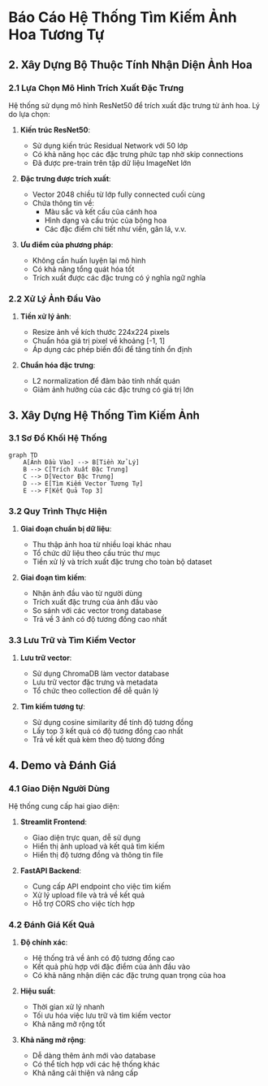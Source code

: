 # Báo Cáo Hệ Thống Tìm Kiếm Ảnh Hoa Tương Tự

## 2. Xây Dựng Bộ Thuộc Tính Nhận Diện Ảnh Hoa

### 2.1 Lựa Chọn Mô Hình Trích Xuất Đặc Trưng

Hệ thống sử dụng mô hình ResNet50 để trích xuất đặc trưng từ ảnh hoa. Lý do lựa chọn:

1. **Kiến trúc ResNet50**:

   - Sử dụng kiến trúc Residual Network với 50 lớp
   - Có khả năng học các đặc trưng phức tạp nhờ skip connections
   - Đã được pre-train trên tập dữ liệu ImageNet lớn

2. **Đặc trưng được trích xuất**:

   - Vector 2048 chiều từ lớp fully connected cuối cùng
   - Chứa thông tin về:
     - Màu sắc và kết cấu của cánh hoa
     - Hình dạng và cấu trúc của bông hoa
     - Các đặc điểm chi tiết như viền, gân lá, v.v.

3. **Ưu điểm của phương pháp**:
   - Không cần huấn luyện lại mô hình
   - Có khả năng tổng quát hóa tốt
   - Trích xuất được các đặc trưng có ý nghĩa ngữ nghĩa

### 2.2 Xử Lý Ảnh Đầu Vào

1. **Tiền xử lý ảnh**:

   - Resize ảnh về kích thước 224x224 pixels
   - Chuẩn hóa giá trị pixel về khoảng [-1, 1]
   - Áp dụng các phép biến đổi để tăng tính ổn định

2. **Chuẩn hóa đặc trưng**:
   - L2 normalization để đảm bảo tính nhất quán
   - Giảm ảnh hưởng của các đặc trưng có giá trị lớn

## 3. Xây Dựng Hệ Thống Tìm Kiếm Ảnh

### 3.1 Sơ Đồ Khối Hệ Thống

```mermaid
graph TD
    A[Ảnh Đầu Vào] --> B[Tiền Xử Lý]
    B --> C[Trích Xuất Đặc Trưng]
    C --> D[Vector Đặc Trưng]
    D --> E[Tìm Kiếm Vector Tương Tự]
    E --> F[Kết Quả Top 3]
```

### 3.2 Quy Trình Thực Hiện

1. **Giai đoạn chuẩn bị dữ liệu**:

   - Thu thập ảnh hoa từ nhiều loại khác nhau
   - Tổ chức dữ liệu theo cấu trúc thư mục
   - Tiền xử lý và trích xuất đặc trưng cho toàn bộ dataset

2. **Giai đoạn tìm kiếm**:
   - Nhận ảnh đầu vào từ người dùng
   - Trích xuất đặc trưng của ảnh đầu vào
   - So sánh với các vector trong database
   - Trả về 3 ảnh có độ tương đồng cao nhất

### 3.3 Lưu Trữ và Tìm Kiếm Vector

1. **Lưu trữ vector**:

   - Sử dụng ChromaDB làm vector database
   - Lưu trữ vector đặc trưng và metadata
   - Tổ chức theo collection để dễ quản lý

2. **Tìm kiếm tương tự**:
   - Sử dụng cosine similarity để tính độ tương đồng
   - Lấy top 3 kết quả có độ tương đồng cao nhất
   - Trả về kết quả kèm theo độ tương đồng

## 4. Demo và Đánh Giá

### 4.1 Giao Diện Người Dùng

Hệ thống cung cấp hai giao diện:

1. **Streamlit Frontend**:

   - Giao diện trực quan, dễ sử dụng
   - Hiển thị ảnh upload và kết quả tìm kiếm
   - Hiển thị độ tương đồng và thông tin file

2. **FastAPI Backend**:
   - Cung cấp API endpoint cho việc tìm kiếm
   - Xử lý upload file và trả về kết quả
   - Hỗ trợ CORS cho việc tích hợp

### 4.2 Đánh Giá Kết Quả

1. **Độ chính xác**:

   - Hệ thống trả về ảnh có độ tương đồng cao
   - Kết quả phù hợp với đặc điểm của ảnh đầu vào
   - Có khả năng nhận diện các đặc trưng quan trọng của hoa

2. **Hiệu suất**:

   - Thời gian xử lý nhanh
   - Tối ưu hóa việc lưu trữ và tìm kiếm vector
   - Khả năng mở rộng tốt

3. **Khả năng mở rộng**:
   - Dễ dàng thêm ảnh mới vào database
   - Có thể tích hợp với các hệ thống khác
   - Khả năng cải thiện và nâng cấp
